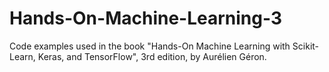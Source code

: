 # Hands-On-Machine-Learning-3

Code examples used in the book "Hands-On Machine Learning with Scikit-Learn, Keras, and TensorFlow", 3rd edition, by Aurélien Géron.
